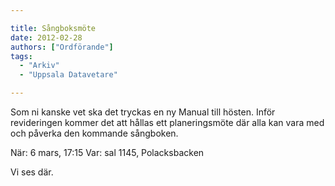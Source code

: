 ```yaml
---

title: Sångboksmöte
date: 2012-02-28
authors: ["Ordförande"]
tags:
  - "Arkiv"
  - "Uppsala Datavetare"

---
```


Som ni kanske vet ska det tryckas en ny Manual till hösten. Inför
revideringen kommer det att hållas ett planeringsmöte där alla kan vara
med och påverka den kommande sångboken.

 När: 6 mars, 17:15
 Var: sal 1145, Polacksbacken

Vi ses där.